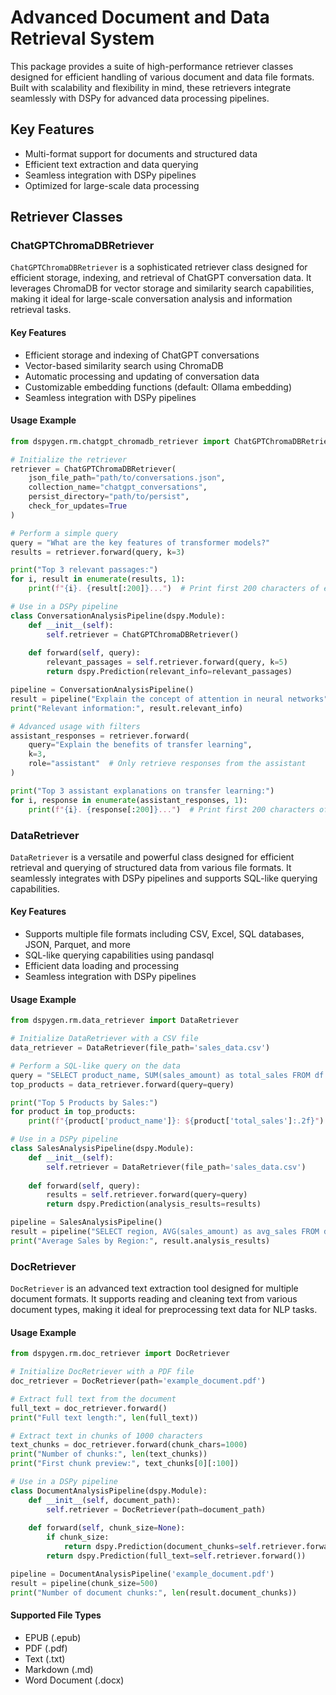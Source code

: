 # Advanced Document and Data Retrieval System

This package provides a suite of high-performance retriever classes designed for efficient handling of various document and data file formats. Built with scalability and flexibility in mind, these retrievers integrate seamlessly with DSPy for advanced data processing pipelines.

## Key Features

- Multi-format support for documents and structured data
- Efficient text extraction and data querying
- Seamless integration with DSPy pipelines
- Optimized for large-scale data processing

## Retriever Classes

### ChatGPTChromaDBRetriever

`ChatGPTChromaDBRetriever` is a sophisticated retriever class designed for efficient storage, indexing, and retrieval of ChatGPT conversation data. It leverages ChromaDB for vector storage and similarity search capabilities, making it ideal for large-scale conversation analysis and information retrieval tasks.

#### Key Features

- Efficient storage and indexing of ChatGPT conversations
- Vector-based similarity search using ChromaDB
- Automatic processing and updating of conversation data
- Customizable embedding functions (default: Ollama embedding)
- Seamless integration with DSPy pipelines

#### Usage Example

```python
from dspygen.rm.chatgpt_chromadb_retriever import ChatGPTChromaDBRetriever

# Initialize the retriever
retriever = ChatGPTChromaDBRetriever(
    json_file_path="path/to/conversations.json",
    collection_name="chatgpt_conversations",
    persist_directory="path/to/persist",
    check_for_updates=True
)

# Perform a simple query
query = "What are the key features of transformer models?"
results = retriever.forward(query, k=3)

print("Top 3 relevant passages:")
for i, result in enumerate(results, 1):
    print(f"{i}. {result[:200]}...")  # Print first 200 characters of each result

# Use in a DSPy pipeline
class ConversationAnalysisPipeline(dspy.Module):
    def __init__(self):
        self.retriever = ChatGPTChromaDBRetriever()
    
    def forward(self, query):
        relevant_passages = self.retriever.forward(query, k=5)
        return dspy.Prediction(relevant_info=relevant_passages)

pipeline = ConversationAnalysisPipeline()
result = pipeline("Explain the concept of attention in neural networks")
print("Relevant information:", result.relevant_info)

# Advanced usage with filters
assistant_responses = retriever.forward(
    query="Explain the benefits of transfer learning",
    k=3,
    role="assistant"  # Only retrieve responses from the assistant
)

print("Top 3 assistant explanations on transfer learning:")
for i, response in enumerate(assistant_responses, 1):
    print(f"{i}. {response[:200]}...")  # Print first 200 characters of each response
```



### DataRetriever

`DataRetriever` is a versatile and powerful class designed for efficient retrieval and querying of structured data from various file formats. It seamlessly integrates with DSPy pipelines and supports SQL-like querying capabilities.

#### Key Features

- Supports multiple file formats including CSV, Excel, SQL databases, JSON, Parquet, and more
- SQL-like querying capabilities using pandasql
- Efficient data loading and processing
- Seamless integration with DSPy pipelines

#### Usage Example

```python
from dspygen.rm.data_retriever import DataRetriever

# Initialize DataRetriever with a CSV file
data_retriever = DataRetriever(file_path='sales_data.csv')

# Perform a SQL-like query on the data
query = "SELECT product_name, SUM(sales_amount) as total_sales FROM df GROUP BY product_name ORDER BY total_sales DESC LIMIT 5"
top_products = data_retriever.forward(query=query)

print("Top 5 Products by Sales:")
for product in top_products:
    print(f"{product['product_name']}: ${product['total_sales']:.2f}")

# Use in a DSPy pipeline
class SalesAnalysisPipeline(dspy.Module):
    def __init__(self):
        self.retriever = DataRetriever(file_path='sales_data.csv')
    
    def forward(self, query):
        results = self.retriever.forward(query=query)
        return dspy.Prediction(analysis_results=results)

pipeline = SalesAnalysisPipeline()
result = pipeline("SELECT region, AVG(sales_amount) as avg_sales FROM df GROUP BY region")
print("Average Sales by Region:", result.analysis_results)
```

### DocRetriever

`DocRetriever` is an advanced text extraction tool designed for multiple document formats. It supports reading and cleaning text from various document types, making it ideal for preprocessing text data for NLP tasks.

#### Usage Example


```python
from dspygen.rm.doc_retriever import DocRetriever

# Initialize DocRetriever with a PDF file
doc_retriever = DocRetriever(path='example_document.pdf')

# Extract full text from the document
full_text = doc_retriever.forward()
print("Full text length:", len(full_text))

# Extract text in chunks of 1000 characters
text_chunks = doc_retriever.forward(chunk_chars=1000)
print("Number of chunks:", len(text_chunks))
print("First chunk preview:", text_chunks[0][:100])

# Use in a DSPy pipeline
class DocumentAnalysisPipeline(dspy.Module):
    def __init__(self, document_path):
        self.retriever = DocRetriever(path=document_path)
    
    def forward(self, chunk_size=None):
        if chunk_size:
            return dspy.Prediction(document_chunks=self.retriever.forward(chunk_chars=chunk_size))
        return dspy.Prediction(full_text=self.retriever.forward())

pipeline = DocumentAnalysisPipeline('example_document.pdf')
result = pipeline(chunk_size=500)
print("Number of document chunks:", len(result.document_chunks))
```

#### Supported File Types

- EPUB (.epub)
- PDF (.pdf)
- Text (.txt)
- Markdown (.md)
- Word Document (.docx)

